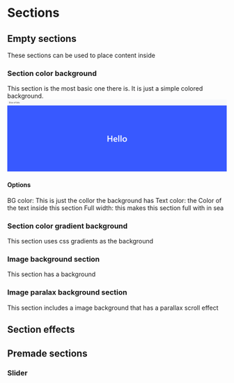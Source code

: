 # Sections
## Empty sections
These sections can be used to place content inside

### Section color background
This section is the most basic one there is. It is just a simple colored background.
![basic-color-background](imgs/sections/basic-color-background.png)
#### Options
BG color: This is just the collor the background has
Text color: the Color of the text inside this section
Full width: this makes this section full with in sea
### Section color gradient background
This section uses css gradients as the background

### Image background section
This section has a background

### Image paralax background section
This section includes a image background that has a parallax scroll effect

### 

## Section effects

## Premade sections
### Slider